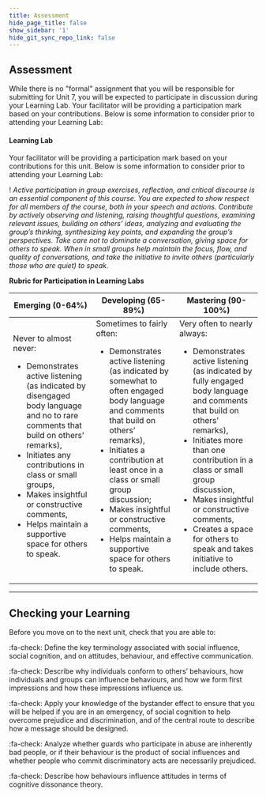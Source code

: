 ```yaml
---
title: Assessment
hide_page_title: false
show_sidebar: '1'
hide_git_sync_repo_link: false
---
```


## Assessment

While there is no "formal" assignment that you will be responsible for submitting for Unit 7, you will be expected to participate in discussion during your Learning Lab. Your facilitator will be providing a participation mark based on your contributions. Below is some information to consider prior to attending your Learning Lab:

#### **Learning Lab**

Your facilitator will be providing a participation mark based on your contributions for this unit. Below is some information to consider prior to attending your Learning Lab:

! *Active participation in group exercises, reflection, and critical discourse is an essential component of this course. You are expected to show respect for all members of the course, both in your speech and actions. Contribute by actively observing and listening, raising thoughtful questions, examining relevant issues, building on others’ ideas, analyzing and evaluating the group’s thinking, synthesizing key points, and expanding the group’s perspectives. Take care not to dominate a conversation, giving space for others to speak. When in small groups help maintain the focus, flow, and quality of conversations, and take the initiative to invite others (particularly those who are quiet) to speak.*

**Rubric for Participation in Learning Labs**

| Emerging (0-64%) | Developing (65-89%) | Mastering (90-100%)|
| ----------------| -------------------|-------------------|
|Never to almost never: <ul><li> Demonstrates active listening (as indicated by disengaged body language and no to rare comments that build on others’ remarks), <li>Initiates any contributions in class or small groups, <li> Makes insightful or constructive comments, <li> Helps maintain a supportive space for others to speak.|	Sometimes to fairly often: <ul><li> Demonstrates active listening (as indicated by somewhat to often engaged body language and comments that build on others’ remarks), <li> Initiates a contribution at least once in a class or small group discussion; <li> Makes insightful or constructive comments, <li> Helps maintain a supportive space for others to speak.|	Very often to nearly always: <ul><li> Demonstrates active listening (as indicated by fully engaged body language and comments that build on others’ remarks), <li> Initiates more than one contribution in a class or small group discussion, <li> Makes insightful or constructive comments, <li> Creates a space for others to speak and takes initiative to include others.|

---

## Checking your Learning

Before you move on to the next unit, check that you are able to:

:fa-check: Define the key terminology associated with social influence, social cognition, and on attitudes, behaviour, and effective communication.

:fa-check: Describe why individuals conform to others’ behaviours, how individuals and groups can influence behaviours, and how we form first impressions and how these impressions influence us.

:fa-check: Apply your knowledge of the bystander effect to ensure that you will be helped if you are in an emergency, of social cognition to help overcome prejudice and discrimination, and of the central route to describe how a message should be designed.

:fa-check: Analyze whether guards who participate in abuse are inherently bad people, or if their behaviour is the product of social influences and whether people who commit discriminatory acts are necessarily prejudiced.

:fa-check: Describe how behaviours influence attitudes in terms of cognitive dissonance theory.
